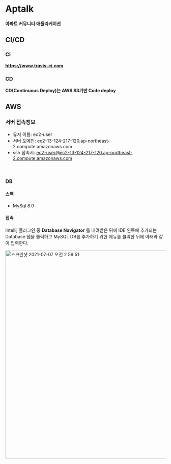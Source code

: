 # Aptalk

**아파트 커뮤니티 애플리케이션**

## CI/CD

### CI
**https://www.travis-ci.com**

### CD
**CD(Continuous Deploy)는 AWS S3기반 Code deploy**

## AWS

### 서버 접속정보

- 유저 이름: ec2-user
- 서버 도메인: ec2-13-124-217-120.ap-northeast-2.compute.amazonaws.com
- ssh 접속시: ec2-user@ec2-13-124-217-120.ap-northeast-2.compute.amazonaws.com

<br/>

### DB

#### 스펙
- MySql 8.0

#### 접속

Intellij 플러그인 중 **Database Navigator** 를 내려받은 뒤에 IDE 왼쪽에 추가되는
Database 탭을 클릭하고 MySQL DB를 추가하기 위한 메뉴를 클릭한 뒤에 아래와 같이 입력한다.

<img width="655" alt="스크린샷 2021-07-07 오전 2 59 51" src="https://user-images.githubusercontent.com/73357585/124646462-a1dace00-decf-11eb-9a13-bf5ba2f96ba7.png">
